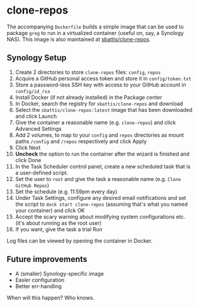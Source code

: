 # clone-repos

The accompanying `Dockerfile` builds a simple image that can be used to package `greg` to run in a virtualized container (useful on, say, a Synology NAS). This image is also maintained at [sbattis/clone-repos](https://hub.docker.com/repository/docker/sbattis/clone-repos).

## Synology Setup

1. Create 2 directories to store `clone-repos` files: `config`, `repos`
2. Acquire a GitHub personal access token and store it in `config/token.txt`
3. Store a password-less SSH key with access to your GitHub account in `config/id_rsa`
4. Install Docker (if not already installed) in the Package center
5. In Docker, search the registry for `sbattis/clone-repos` and download
6. Select the `sbattis/clone-repos:latest` image that has been downloaded and click Launch
7. Give the container a reasonable name (e.g. `clone-repos`) and click Advanced Settings
8. Add 2 volumes, to map to your `config` and `repos` directories as mount paths `/config` and `/repos` respectively and click Apply
9. Click Next
10. **Uncheck** the option to run the container after the wizard is finished and click Done
11. In the Task Scheduler control panel, create a new scheduled task that is a user-defined script.
12. Set the user to `root` and give the task a reasonable name (e.g. `Clone GitHub Repos`)
13. Set the schedule (e.g. 11:59pm every day)
14. Under Task Settings, configure any desired email notifications and set the script to `dock start clone-repos` (assuming that's what you named your container) and click OK
15. Accept the scary warning about modifying system configurations etc. (it's about running as the root user)
16. If you want, give the task a trial Run

Log files can be viewed by opening the container in Docker.

## Future improvements

- A (smaller) Synology-specific image
- Easier configuration
- Better err-handling

When will this happen? Who knows.
